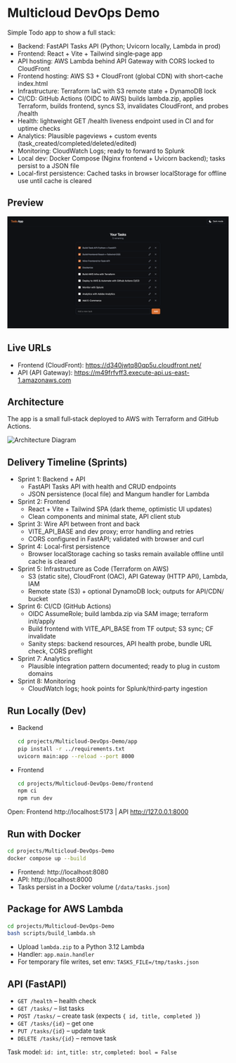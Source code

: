 # Multicloud DevOps Demo

Simple Todo app to show a full stack:

- Backend: FastAPI Tasks API (Python; Uvicorn locally, Lambda in prod)
- Frontend: React + Vite + Tailwind single‑page app
- API hosting: AWS Lambda behind API Gateway with CORS locked to CloudFront
- Frontend hosting: AWS S3 + CloudFront (global CDN) with short‑cache index.html
- Infrastructure: Terraform IaC with S3 remote state + DynamoDB lock
- CI/CD: GitHub Actions (OIDC to AWS) builds lambda.zip, applies Terraform, builds frontend, syncs S3, invalidates CloudFront, and probes /health
- Health: lightweight GET /health liveness endpoint used in CI and for uptime checks
- Analytics: Plausible pageviews + custom events (task_created/completed/deleted/edited)
- Monitoring: CloudWatch Logs; ready to forward to Splunk
- Local dev: Docker Compose (Nginx frontend + Uvicorn backend); tasks persist to a JSON file
- Local-first persistence: Cached tasks in browser localStorage for offline use until cache is cleared

## Preview

<img src="docs/todo-app.png" alt="Todo App UI" />

## Live URLs

- Frontend (CloudFront): https://d340jwtq80qp5u.cloudfront.net/
- API (API Gateway): https://m49frfvff3.execute-api.us-east-1.amazonaws.com

## Architecture

The app is a small full‑stack deployed to AWS with Terraform and GitHub Actions.

![Architecture Diagram](docs/architecture.png)

## Delivery Timeline (Sprints)

- Sprint 1: Backend + API
  - FastAPI Tasks API with health and CRUD endpoints
  - JSON persistence (local file) and Mangum handler for Lambda
- Sprint 2: Frontend
  - React + Vite + Tailwind SPA (dark theme, optimistic UI updates)
  - Clean components and minimal state, API client stub
- Sprint 3: Wire API between front and back
  - VITE_API_BASE and dev proxy; error handling and retries
  - CORS configured in FastAPI; validated with browser and curl
- Sprint 4: Local-first persistence
  - Browser localStorage caching so tasks remain available offline until cache is cleared
- Sprint 5: Infrastructure as Code (Terraform on AWS)
  - S3 (static site), CloudFront (OAC), API Gateway (HTTP API), Lambda, IAM
  - Remote state (S3) + optional DynamoDB lock; outputs for API/CDN/ bucket
- Sprint 6: CI/CD (GitHub Actions)
  - OIDC AssumeRole; build lambda.zip via SAM image; terraform init/apply
  - Build frontend with VITE_API_BASE from TF output; S3 sync; CF invalidate
  - Sanity steps: backend resources, API health probe, bundle URL check, CORS preflight
- Sprint 7: Analytics
  - Plausible integration pattern documented; ready to plug in custom domains
- Sprint 8: Monitoring
  - CloudWatch logs; hook points for Splunk/third‑party ingestion

## Run Locally (Dev)

- Backend
  ```bash
  cd projects/Multicloud-DevOps-Demo/app
  pip install -r ../requirements.txt
  uvicorn main:app --reload --port 8000
  ```

- Frontend
  ```bash
  cd projects/Multicloud-DevOps-Demo/frontend
  npm ci
  npm run dev
  ```

Open: Frontend http://localhost:5173  |  API http://127.0.0.1:8000

## Run with Docker

```bash
cd projects/Multicloud-DevOps-Demo
docker compose up --build
```

- Frontend: http://localhost:8080
- API: http://localhost:8000
- Tasks persist in a Docker volume (`/data/tasks.json`)

## Package for AWS Lambda

```bash
cd projects/Multicloud-DevOps-Demo
bash scripts/build_lambda.sh
```

- Upload `lambda.zip` to a Python 3.12 Lambda
- Handler: `app.main.handler`
- For temporary file writes, set env: `TASKS_FILE=/tmp/tasks.json`

## API (FastAPI)

- `GET /health` – health check
- `GET /tasks/` – list tasks
- `POST /tasks/` – create task (expects `{ id, title, completed }`)
- `GET /tasks/{id}` – get one
- `PUT /tasks/{id}` – update task
- `DELETE /tasks/{id}` – remove task

Task model: `id: int`, `title: str`, `completed: bool = False`

## 
